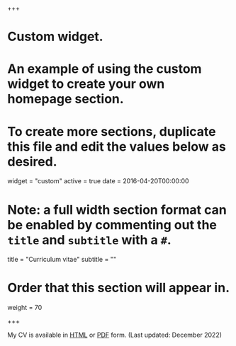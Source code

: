 +++
# Custom widget.
# An example of using the custom widget to create your own homepage section.
# To create more sections, duplicate this file and edit the values below as desired.
widget = "custom"
active = true
date = 2016-04-20T00:00:00

# Note: a full width section format can be enabled by commenting out the `title` and `subtitle` with a `#`.
title = "Curriculum vitae"
subtitle = ""

# Order that this section will appear in.
weight = 70

+++

My CV is available in [HTML](cv/) or [PDF](cv/cv.pdf) form. (Last updated: December 2022)
